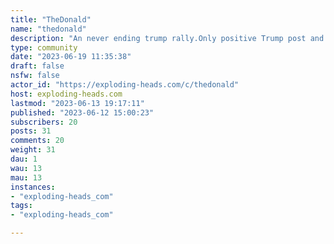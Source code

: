 ```yaml
---
title: "TheDonald" 
name: "thedonald"
description: "An never ending trump rally.Only positive Trump post and comments. TDS not allowed. Plenty of forums for those kind of post. "
type: community
date: "2023-06-19 11:35:38"
draft: false
nsfw: false
actor_id: "https://exploding-heads.com/c/thedonald"
host: exploding-heads.com
lastmod: "2023-06-13 19:17:11"
published: "2023-06-12 15:00:23"
subscribers: 20
posts: 31
comments: 20
weight: 31
dau: 1
wau: 13
mau: 13
instances:
- "exploding-heads_com"
tags: 
- "exploding-heads_com"

---
```


